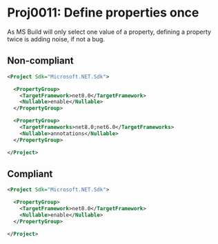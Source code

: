 # Proj0011: Define properties once
As MS Build will only select one value of a property, defining a property twice
is adding noise, if not a bug.

## Non-compliant
``` XML
<Project Sdk="Microsoft.NET.Sdk">

  <PropertyGroup>
    <TargetFramework>net8.0</TargetFramework>
    <Nullable>enable</Nullable>
  </PropertyGroup>

  <PropertyGroup>
    <TargetFrameworks>net8.0;net6.0</TargetFrameworks>
    <Nullable>annotations</Nullable>
  </PropertyGroup>

</Project>
```

## Compliant
``` XML
<Project Sdk="Microsoft.NET.Sdk">

  <PropertyGroup>
    <TargetFramework>net8.0</TargetFramework>
    <Nullable>enable</Nullable>
  </PropertyGroup>

</Project>
```
